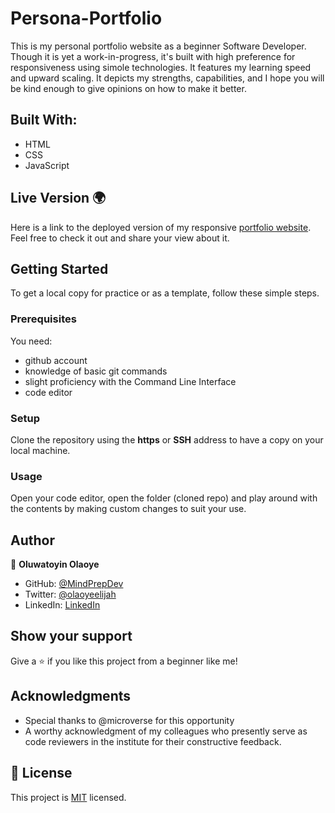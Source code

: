 # Persona-Portfolio

This is my personal portfolio website as a beginner Software Developer. Though it is yet a work-in-progress, it's built with high preference for responsiveness using simole technologies. It features my learning speed and upward scaling. It depicts my strengths, capabilities, and I hope you will be kind enough to give opinions on how to make it better. 

## Built With:

- HTML
- CSS
- JavaScript

## Live Version 🌍
Here is a link to the deployed version of my responsive [portfolio website](https://abayomiolaoye.github.io/).
Feel free to check it out and share your view about it. 

## Getting Started 

To get a local copy for practice or as a template, follow these simple steps.

### Prerequisites
You need:
- github account
- knowledge of basic git commands
- slight proficiency with the Command Line Interface
- code editor

### Setup
Clone the repository using the **https** or **SSH** address to have a copy on your local machine.

### Usage
Open your code editor, open the folder (cloned repo) and play around with the contents by making custom changes to suit your use.

## Author

👤 **Oluwatoyin Olaoye**

- GitHub: [@MindPrepDev](https://github.com/AbayomiOlaoye)
- Twitter: [@olaoyeelijah](https://twitter.com/olaoyeelijah)
- LinkedIn: [LinkedIn](https://linkedin.com/in/oluwatoyin-olaoye-82880363/)


## Show your support 

Give a ⭐️ if you like this project from a beginner like me!

## Acknowledgments

- Special thanks to @microverse for this opportunity
- A worthy acknowledgment of my colleagues who presently serve as code reviewers in the institute for their constructive feedback.


## 📝 License

This project is [MIT](./MIT.md) licensed.
